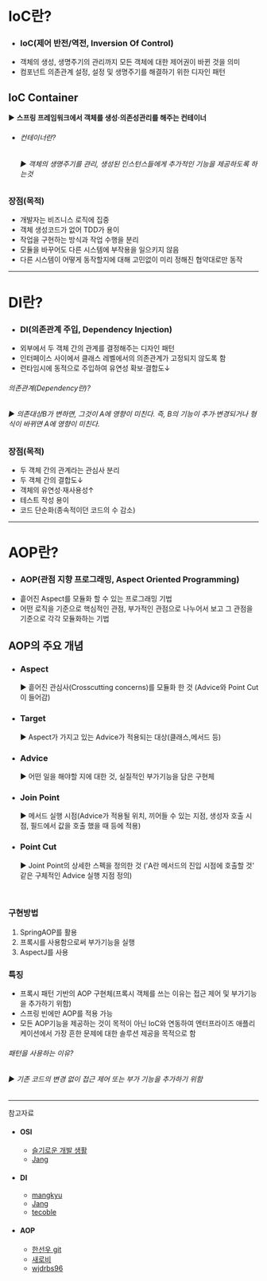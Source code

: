 IoC란?
=====
* ### IoC(제어 반전/역전, Inversion Of Control)
* 객체의 생성, 생명주기의 관리까지 모든 객체에 대한 제어권이 바뀐 것을 의미
* 컴포넌트 의존관계 설정, 설정 및 생명주기를 해결하기 위한 디자인 패턴

IoC Container
---------
▶ **스프링 프레임워크에서 객체를 생성·의존성관리를 해주는 컨테이너**


 * ###### 컨테이너란? 
   ###### ▶ 객체의 생명주기를 관리, 생성된 인스턴스들에게 추가적인 기능을 제공하도록 하는것
 

### 장점(목적)
* 개발자는 비즈니스 로직에 집중
* 객체 생성코드가 없어 TDD가 용이
* 작업을 구현하는 방식과 작업 수행을 분리
* 모듈을 바꾸어도 다른 시스템에 부작용을 일으키지 않음
* 다른 시스템이 어떻게 동작할지에 대해 고민없이 미리 정해진 협약대로만 동작

<hr/>

DI란?
====

* ### DI(의존관계 주입, Dependency Injection)
* 외부에서 두 객체 간의 관계를 결정해주는 디자인 패턴
* 인터페이스 사이에서 클래스 레벨에서의 의존관계가 고정되지 않도록 함
* 런타임시에 동적으로 주입하여 유연성 확보·결합도↓

###### 의존관계(Dependency란)?
###### ▶ 의존대상B가 변하면, 그것이 A에 영향이 미친다. 즉, B의 기능이 추가·변경되거나 형식이 바뀌면 A에 영향이 미친다.

### 장점(목적)
* 두 객체 간의 관계라는 관심사 분리
* 두 객체 간의 결합도↓
* 객체의 유연성·재사용성↑
* 테스트 작성 용이
* 코드 단순화(종속적이던 코드의 수 감소)

<hr/>

AOP란?
=====
* ### AOP(관점 지향 프로그래밍, Aspect Oriented Programming)
* 흩어진 Aspect를 모듈화 할 수 있는 프로그래밍 기법
* 어떤 로직을 기준으로 핵심적인 관점, 부가적인 관점으로 나누어서 보고 그 관점을 기준으로 각각 모듈화하는 기법

AOP의 주요 개념
-------------
* ### Aspect
   ▶ 흩어진 관심사(Crosscutting concerns)를 모듈화 한 것 (Advice와 Point Cut이 들어감)
* ### Target
  ▶ Aspect가 가지고 있는 Advice가 적용되는 대상(클래스,메서드 등)
* ### Advice
    ▶ 어떤 일을 해야할 지에 대한 것, 실질적인 부가기능을 담은 구현체
* ### Join Point
  ▶ 메서드 실행 시점(Advice가 적용될 위치, 끼어들 수 있는 지점, 생성자 호출 시점, 필드에서 값을 호출 했을 때 등에 적용)
* ### Point Cut
  ▶ Joint Point의 상세한 스펙을 정의한 것 ('A란 메서드의 진입 시점에 호출할 것' 같은 구체적인 Advice 실행 지점 정의)

<br/>

### 구현방법
  1. SpringAOP를 활용
  2. 프록시를 사용함으로써 부가기능을 실행
  3. AspectJ를 사용

### 특징
* 프록시 패턴 기반의 AOP 구현체(프록시 객체를 쓰는 이유는 접근 제어 및 부가기능을 추가하기 위함)
* 스프링 빈에만 AOP를 적용 가능
* 모든 AOP기능을 제공하는 것이 목적이 아닌 IoC와 연동하여 엔터프라이즈 애플리케이션에서 가장 흔한 문제에 대한 솔루션 제공을 목적으로 함

###### 패턴을 사용하는 이유?
###### ▶ 기존 코드의 변경 없이 접근 제어 또는 부가 기능을 추가하기 위함


<hr/>

참고자료
* #### OSI
  * [슬기로운 개발 생활](https://dev-coco.tistory.com/80)
  * [Jang](https://medium.com/@jang.wangsu/di-inversion-of-control-container-%EB%9E%80-12ecd70ac7ea)

* #### DI
  * [mangkyu](https://mangkyu.tistory.com/150)
  * [Jang](https://medium.com/@jang.wangsu/di-dependency-injection-%EC%9D%B4%EB%9E%80-1b12fdefec4f)
  * [tecoble](https://tecoble.techcourse.co.kr/post/2021-04-27-dependency-injection/)

* #### AOP
  * [한선우 git](https://yadon079.github.io/2021/spring/spring-aop-core)
  * [새로비](https://engkimbs.tistory.com/746)
  * [wjdrbs96](https://devlog-wjdrbs96.tistory.com/398)
